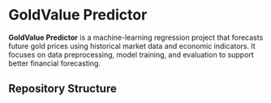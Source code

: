 # GoldValue Predictor

**GoldValue Predictor** is a machine-learning regression project that forecasts future gold prices using historical market data and economic indicators. It focuses on data preprocessing, model training, and evaluation to support better financial forecasting.

## Repository Structure
